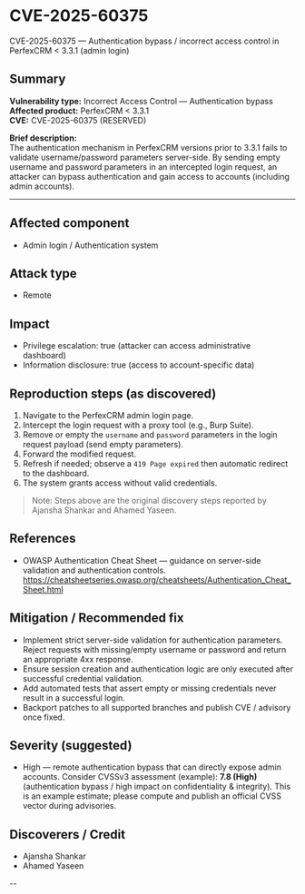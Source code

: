 # CVE-2025-60375
CVE-2025-60375 — Authentication bypass / incorrect access control in PerfexCRM &lt; 3.3.1 (admin login)

## Summary
**Vulnerability type:** Incorrect Access Control — Authentication bypass  
**Affected product:** PerfexCRM < 3.3.1  
**CVE:** CVE-2025-60375 (RESERVED)  

**Brief description:**  
The authentication mechanism in PerfexCRM versions prior to 3.3.1 fails to validate username/password parameters server-side. By sending empty username and password parameters in an intercepted login request, an attacker can bypass authentication and gain access to accounts (including admin accounts).

---

## Affected component
- Admin login / Authentication system

## Attack type
- Remote

## Impact
- Privilege escalation: true (attacker can access administrative dashboard)
- Information disclosure: true (access to account-specific data)

## Reproduction steps (as discovered)
1. Navigate to the PerfexCRM admin login page.  
2. Intercept the login request with a proxy tool (e.g., Burp Suite).  
3. Remove or empty the `username` and `password` parameters in the login request payload (send empty parameters).  
4. Forward the modified request.  
5. Refresh if needed; observe a `419 Page expired` then automatic redirect to the dashboard.  
6. The system grants access without valid credentials.

> Note: Steps above are the original discovery steps reported by Ajansha Shankar and Ahamed Yaseen.

## References
- OWASP Authentication Cheat Sheet — guidance on server-side validation and authentication controls.  
  https://cheatsheetseries.owasp.org/cheatsheets/Authentication_Cheat_Sheet.html

## Mitigation / Recommended fix
- Implement strict server-side validation for authentication parameters. Reject requests with missing/empty username or password and return an appropriate 4xx response.  
- Ensure session creation and authentication logic are only executed after successful credential validation.  
- Add automated tests that assert empty or missing credentials never result in a successful login.  
- Backport patches to all supported branches and publish CVE / advisory once fixed.

## Severity (suggested)
- High — remote authentication bypass that can directly expose admin accounts. Consider CVSSv3 assessment (example): **7.8 (High)** (authentication bypass / high impact on confidentiality & integrity). This is an example estimate; please compute and publish an official CVSS vector during advisories.

## Discoverers / Credit
- Ajansha Shankar  
- Ahamed Yaseen

--
